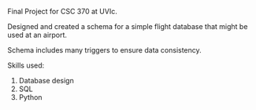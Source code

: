 Final Project for CSC 370 at UVIc.

Designed and created a schema for a simple flight database that might be used at an airport.

Schema includes many triggers to ensure data consistency.

Skills used:
1) Database design
2) SQL
3) Python
